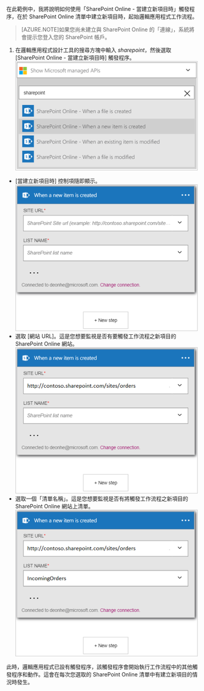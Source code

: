 在此範例中，我將說明如何使用「SharePoint Online - 當建立新項目時」觸發程序，在於 SharePoint Online 清單中建立新項目時，起始邏輯應用程式工作流程。

>[AZURE.NOTE]如果您尚未建立與 SharePoint Online 的「連線」，系統將會提示您登入您的 SharePoint 帳戶。  

1. 在邏輯應用程式設計工具的搜尋方塊中輸入 *sharepoint*，然後選取 [SharePoint Online - 當建立新項目時] 觸發程序。  
![SharePoint Online 觸發程序圖像](./media/connectors-create-api-sharepointonline/trigger-1.png)  
- [當建立新項目時] 控制項隨即顯示。  
![SharePoint Online 觸發程序圖像 2](./media/connectors-create-api-sharepointonline/trigger-2.png)  
- 選取 [網站 URL]。這是您想要監視是否有要觸發工作流程之新項目的 SharePoint Online 網站。  
![SharePoint Online 觸發程序圖像 3](./media/connectors-create-api-sharepointonline/trigger-3.png)  
- 選取一個「清單名稱」。這是您想要監視是否有將觸發工作流程之新項目的 SharePoint Online 網站上清單。  
![SharePoint Online 觸發程序圖像 4](./media/connectors-create-api-sharepointonline/trigger-4.png)  

此時，邏輯應用程式已設有觸發程序，該觸發程序會開始執行工作流程中的其他觸發程序和動作。這會在每次您選取的 SharePoint Online 清單中有建立新項目的情況時發生。  

<!---HONumber=AcomDC_0727_2016-->

